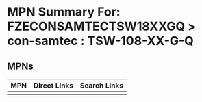 



# MPN Summary For: FZECONSAMTECTSW18XXGQ > con-samtec : TSW-108-XX-G-Q

## MPNs
  

|MPN|Direct Links|Search Links|
| :--- | :--- | :--- |
||||
